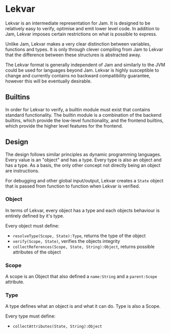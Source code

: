 # Lekvar

Lekvar is an intermediate representation for Jam. It is designed to be relatively easy to verify, optimise and emit lower level code. In addition to Jam, Lekvar imposes certain restrictions on what is possible to express.

Unlike Jam, Lekvar makes a very clear distinction between variables, functions and types. It is only through clever compiling from Jam to Lekvar that the difference between these structures is abstracted away.

The Lekvar format is generally independent of Jam and similarly to the JVM could be used for languages beyond Jam. Lekvar is highly susceptible to change and currently contains no backward compatibility guarantee, however this will be eventually desirable.

## Builtins

In order for Lekvar to verify, a builtin module must exist that contains standard functionality. The builtin module is a combination of the backend builtins, which provide the low-level functionality, and the frontend builtins, which provide the higher level features for the frontend.

## Design

The design follows similar principles as dynamic programming languages. Every value is an "object" and has a type. Every type is also an object and has a type. As a basis, the only other concept not directly being an object are instructions.

For debugging and other global input/output, Lekvar creates a `State` object that is passed from function to function when Lekvar is verified.

### Object

In terms of Lekvar, every object has a type and each objects behaviour is entirely defined by it's type.

Every object must define:
* `resolveType(Scope, State):Type`, returns the type of the object
* `verify(Scope, State)`, verifies the objects integrity
* `collectReferences(Scope, State, String):Object`, returns possible attributes of the object

### Scope

A scope is an Object that also defined a `name:String` and a `parent:Scope` attribute.

### Type

A type defines what an object is and what it can do. Type is also a Scope.

Every type must define:
* `collectAttributes(State, String):Object`

